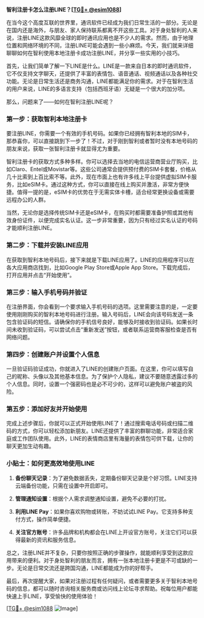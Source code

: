 **智利注册卡怎么注册LINE？[[TG💪+ @esim1088](https://t.me/s/esim1088)]**

在当今这个高度互联的世界里，通讯软件已经成为我们日常生活的一部分。无论是在国内还是海外，与朋友、家人保持联系都离不开这些工具。对于身处智利的人来说，注册LINE这款风靡全球的即时通讯应用也是不少人的需求。然而，由于地理位置和网络环境的不同，注册LINE可能会遇到一些小麻烦。今天，我们就来详细聊聊如何在智利使用本地注册卡成功注册LINE，并分享一些实用的小技巧。

首先，让我们简单了解一下LINE是什么。LINE是一款来自日本的即时通讯软件，它不仅支持文字聊天，还提供了丰富的表情包、语音通话、视频通话以及各种社交功能。无论是日常生活还是商务沟通，LINE都能满足你的需求。对于在智利生活的用户来说，LINE的多语言支持（包括西班牙语）无疑是一个很大的加分项。

那么，问题来了——如何在智利注册LINE呢？

### 第一步：获取智利本地注册卡

要注册LINE，你需要一个有效的手机号码。如果你已经拥有智利本地的SIM卡，那恭喜你，可以直接跳到下一步了！不过，对于刚到智利或者暂时没有本地号码的朋友来说，获取一张智利注册卡就显得尤为重要。

智利注册卡的获取方式多种多样。你可以选择去当地的电信运营商营业厅购买，比如Claro、Entel或Movistar等。这些公司通常会提供预付费的SIM卡套餐，价格从几十比索到上百比索不等。此外，现在市面上也有许多线上平台提供虚拟SIM卡服务，比如eSIM卡。通过这种方式，你可以直接在线上购买并激活，非常方便快捷。值得一提的是，eSIM卡的优势在于无需实体卡槽，适合经常更换设备或需要远程办公的人群。

当然，无论你是选择传统SIM卡还是eSIM卡，在购买时都需要准备护照或其他有效身份证件，以便完成实名认证。这一步非常重要，因为只有经过实名认证的号码才能顺利注册LINE。

### 第二步：下载并安装LINE应用

在获取到智利本地号码后，接下来就是下载LINE应用了。LINE的应用程序可以在各大应用商店找到，比如Google Play Store或Apple App Store。下载完成后，打开应用并点击“开始使用”。

### 第三步：输入手机号码并验证

在注册界面，你会看到一个要求输入手机号码的选项。这里需要注意的是，一定要使用刚刚购买的智利本地号码进行注册。输入号码后，LINE会向该号码发送一条包含验证码的短信。请确保你的手机信号良好，能够及时接收到验证码。如果长时间未收到验证码，可以尝试点击“重新发送”按钮，或者联系运营商客服检查是否有网络问题。

### 第四步：创建账户并设置个人信息

一旦验证码验证成功，你就进入了LINE的创建账户页面。在这里，你可以填写自己的昵称、头像以及其他基本信息。为了保护个人隐私，建议不要随意透露过多的个人信息。同时，设置一个强密码也是必不可少的，这样可以避免账户被盗的风险。

### 第五步：添加好友并开始使用

完成上述步骤后，你就可以正式开始使用LINE了！通过搜索电话号码或扫描二维码的方式，你可以轻松添加新朋友。LINE还提供了丰富的群聊功能，非常适合家庭或工作团队使用。此外，LINE的表情商店里有海量的表情包可供下载，让你的聊天更加生动有趣。

### 小贴士：如何更高效地使用LINE

1. **备份聊天记录**：为了避免数据丢失，定期备份聊天记录是个好习惯。LINE支持云端备份功能，只需在设置中开启即可。
   
2. **管理通知设置**：根据个人需求调整通知设置，避免不必要的打扰。

3. **利用LINE Pay**：如果你喜欢购物或转账，不妨试试LINE Pay。它支持多种支付方式，操作简单便捷。

4. **关注官方账号**：许多品牌和机构都会在LINE上开设官方账号，关注它们可以获得最新的资讯和服务信息。

总之，注册LINE并不复杂，只要你按照正确的步骤操作，就能顺利享受到这款应用带来的便利。对于身处智利的朋友而言，拥有一张本地注册卡更是不可或缺的一步。无论是日常交流还是跨国沟通，LINE都能成为你的好帮手。

最后，再次提醒大家，如果对注册过程有任何疑问，或者需要更多关于智利本地号码的信息，都可以随时咨询相关服务商或访问线上论坛寻求帮助。祝每位用户都能快速上手LINE，享受愉快的使用体验！

[[TG💪+ @esim1088](https://t.me/s/esim1088) ![Image](https://i.postimg.cc/4NQfJmqS/Snipaste-2025-05-13-00-14-12.png)]